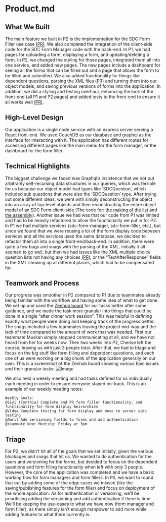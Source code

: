 # Product.md

## What We Built
The main feature we built in P2 is the implementation for the SDC Form Filler use case [(PR)](https://github.com/csc302-fall-2020/proj-crunchycoders/pull/57). We also completed the integration of the client-side code for the SDC Form Manager code with the back-end. In P1, we had pages for uploading a form, displaying a form, and updating/deleting a form. In P2, we changed the styling for those pages, integrated them all into one service, and added new pages. The new pages include a dashboard for seeing all the forms that can be filled out and a page that allows the form to be filled and submitted. We also added functionality for things like dependent questions, parsing the XML files [(PR)](https://github.com/csc302-fall-2020/proj-crunchycoders/pull/42) and turning them into our object models, and saving previous versions of forms into the application. In addition, we did a styling and testing overhaul, enhancing the look of the front-end (all P1 and P2 pages) and added tests to the front-end to ensure it all works well [(PR)](https://github.com/csc302-fall-2020/proj-crunchycoders/pull/59).

## High-Level Design
Our application is a single node service with an express server serving a React front-end. We used CouchDB as our database and graphql as the interface for interacting with it. The application has different routes for accessing different pages like the main menu for the form manager, or the dashboard for the form filler.

## Technical Highlights
The biggest challenge we faced was Graphql’s insistence that we not put arbitrarily self-recursing data structures in our queries, which was terrible for us because our object model had types like ‘SDCQuestion’, which included sub questions that were also the ‘SDCQuestion’ type. After trying out some different ideas, we went with simply deconstructing the object into an array of top-level objects and then reconstructing the entire object model of an SDC Form client-side (The code for: [the making of the list](https://github.com/csc302-fall-2020/proj-crunchycoders/blob/master/server/src/database.ts#L137) and [the assembly](https://github.com/csc302-fall-2020/proj-crunchycoders/blob/master/server/src/database.ts#L137)). Another issue we had was that our code from P1 was limited and had to be heavily refactored to allow the functionality we put in for P2. In P1 we had multiple services (sdc-form-manager, sdc-form-filler, etc.), but since we found that we were reusing a lot of the form display code between services and all the services used the same database, we decided to refactor them all into a single front-end/back-end. In addition, there were quite a few bugs and snags with the parsing of the XML. Initially it all seemed to go well, but then we had issues like the XML multiple choice question lists not having any choices [(PR)](https://github.com/csc302-fall-2020/proj-crunchycoders/pull/56), or the “TextAfterResponse” fields in the XML showing up at different places, which had to be compensated for.

## Teamwork and Process
Our progress was smoother in P2 compared to P1 due to teammates already being familiar with the workflow and having some idea of what to get done. We set up and used the [Zenhub board](https://github.com/csc302-fall-2020/proj-crunchycoders#zenhub) for our tasks better after some guidance, and we made the task more granular into things that could be done in a single “after dinner work session”. This was helpful in defining exactly what people were doing and keeping track of the progress better. The snags included a few teammates leaving the project mid-way and the lack of time compared to the amount of work that was needed. First our teammate Muskan simply stopped communicating at all, and we have not heard from her for weeks now. Then two weeks into P2, Cherise left the course, leaving us with just 3 people total. After that, we had to triage and focus on the big stuff like form filling and dependent questions, and each one of us were working on a big chunk of the application generally on our own.
This is a screenshot of the Zenhub board showing various Epic issues and their granular tasks: 
![Image](https://i.imgur.com/v12xZep.png)

We also held a weekly meeting and had tasks defined for us individually each meeting in order to ensure everyone stayed on-track. This is an example of our weekly meeting notes:
```
Weekly Goals:
@Siyi (Cynthia) Complete and PR form filler functionality, and functionality for form display heirarchies
@Vidya Complete testing for form display and move to server side testing
@Amrit Add versioning fields to forms and add authentication
@teammate Next Meeting: Friday at 3pm
```

## Triage
For P2, we didn’t hit all of the goals that we set initially, given the various blockages and snags that hit us. We wanted to do authentication for the users and versioning for the forms, but decided to focus on the dependent questions and form filling functionality when left with only 3 people. However, the core of the application was completed and we have a basic working flow for form managers and form fillers. In P3, we want to round that out by adding some of the edge cases we missed (like the saving/publishing features for the form filler) and focus on deployment of the whole application. As for authentication or versioning, we’ll be prioritising adding the versioning and add authentication if there is time. We’ll be keeping the use-cases to what we have now (form manager and form filler), as there simply isn’t enough manpower to add more while adding features to what there currently is.
